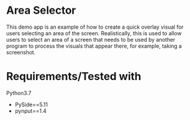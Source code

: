 # Area Selector
This demo app is an example of how to create a quick overlay visual for users selecting an area of the screen. Realistically, this is used to allow users to select an area of a screen that needs to be used by another program to process the visuals that appear there, for example, taking a screenshot.

# Requirements/Tested with
Python3.7  
- PySide==5.11
- pynput==1.4